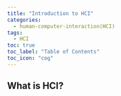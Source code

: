 ```yaml
---
title: "Introduction to HCI"
categories:
  - human-computer-interaction(HCI)
tags:
  - HCI
toc: true
toc_label: "Table of Contents"
toc_icon: "cog"
---
```

## What is HCI?
